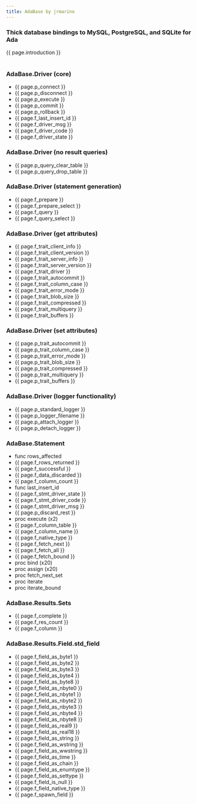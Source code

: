 ```yaml
---
title: AdaBase by jrmarino
---
```


<h3>Thick database bindings to MySQL, PostgreSQL, and SQLite for Ada</h3>
{{ page.introduction }}
<br/>
<br/>

<div class="twocol">
<h3>AdaBase.Driver (core)</h3>
<ul>
<li>{{ page.p_connect }}</li>
<li>{{ page.p_disconnect }}</li>
<li>{{ page.p_execute }}</li>
<li>{{ page.p_commit }}</li>
<li>{{ page.p_rollback }}</li>
<li>{{ page.f_last_insert_id }}</li>
<li>{{ page.f_driver_msg }}</li>
<li>{{ page.f_driver_code }}</li>
<li>{{ page.f_driver_state }}</li>
</ul>

<h3>AdaBase.Driver (no result queries)</h3>
<ul>
<li>{{ page.p_query_clear_table }}</li>
<li>{{ page.p_query_drop_table }}</li>
</ul>

<h3>AdaBase.Driver (statement generation)</h3>
<ul>
<li>{{ page.f_prepare }}</li>
<li>{{ page.f_prepare_select }}</li>
<li>{{ page.f_query }}</li>
<li>{{ page.f_query_select }}</li>
</ul>

<h3>AdaBase.Driver (get attributes)</h3>
<ul>
<li>{{ page.f_trait_client_info }}</li>
<li>{{ page.f_trait_client_version }}</li>
<li>{{ page.f_trait_server_info }}</li>
<li>{{ page.f_trait_server_version }}</li>
<li>{{ page.f_trait_driver }}</li>
<li>{{ page.f_trait_autocommit }}</li>
<li>{{ page.f_trait_column_case }}</li>
<li>{{ page.f_trait_error_mode }}</li>
<li>{{ page.f_trait_blob_size }}</li>
<li>{{ page.f_trait_compressed }}</li>
<li>{{ page.f_trait_multiquery }}</li>
<li>{{ page.f_trait_buffers }}</li>
</ul>

<h3>AdaBase.Driver (set attributes)</h3>
<ul>
<li>{{ page.p_trait_autocommit }}</li>
<li>{{ page.p_trait_column_case }}</li>
<li>{{ page.p_trait_error_mode }}</li>
<li>{{ page.p_trait_blob_size }}</li>
<li>{{ page.p_trait_compressed }}</li>
<li>{{ page.p_trait_multiquery }}</li>
<li>{{ page.p_trait_buffers }}</li>
</ul>

<h3>AdaBase.Driver (logger functionality)</h3>
<ul>
<li>{{ page.p_standard_logger }}</li>
<li>{{ page.p_logger_filename }}</li>
<li>{{ page.p_attach_logger }}</li>
<li>{{ page.p_detach_logger }}</li>
</ul>

</div>

<div class="twocol">
<h3>AdaBase.Statement</h3>
<ul>
<li>func rows_affected</li>
<li>{{ page.f_rows_returned }}</li>
<li>{{ page.f_successful }}</li>
<li>{{ page.f_data_discarded }}</li>
<li>{{ page.f_column_count }}</li>
<li>func last_insert_id </li>
<li>{{ page.f_stmt_driver_state }}</li>
<li>{{ page.f_stmt_driver_code }}</li>
<li>{{ page.f_stmt_driver_msg }}</li>
<li>{{ page.p_discard_rest }}</li>
<li>proc execute (x2) </li>
<li>{{ page.f_column_table }}</li>
<li>{{ page.f_column_name }}</li>
<li>{{ page.f_native_type }}</li>
<li>{{ page.f_fetch_next }}</li>
<li>{{ page.f_fetch_all }}</li>
<li>{{ page.f_fetch_bound }}</li>
<li>proc bind (x20)</li>
<li>proc assign (x20)</li>
<li>proc fetch_next_set</li>
<li>proc iterate</li>
<li>proc iterate_bound</li>
</ul>

<h3>AdaBase.Results.Sets</h3>
<ul>
<li>{{ page.f_complete }}</li>
<li>{{ page.f_res_count }}</li>
<li>{{ page.f_column }}</li>
</ul>

<h3>AdaBase.Results.Field.std_field</h3>
<ul>
<li>{{ page.f_field_as_byte1 }}</li>
<li>{{ page.f_field_as_byte2 }}</li>
<li>{{ page.f_field_as_byte3 }}</li>
<li>{{ page.f_field_as_byte4 }}</li>
<li>{{ page.f_field_as_byte8 }}</li>
<li>{{ page.f_field_as_nbyte0 }}</li>
<li>{{ page.f_field_as_nbyte1 }}</li>
<li>{{ page.f_field_as_nbyte2 }}</li>
<li>{{ page.f_field_as_nbyte3 }}</li>
<li>{{ page.f_field_as_nbyte4 }}</li>
<li>{{ page.f_field_as_nbyte8 }}</li>
<li>{{ page.f_field_as_real9 }}</li>
<li>{{ page.f_field_as_real18 }}</li>
<li>{{ page.f_field_as_string }}</li>
<li>{{ page.f_field_as_wstring }}</li>
<li>{{ page.f_field_as_wwstring }}</li>
<li>{{ page.f_field_as_time }}</li>
<li>{{ page.f_field_as_chain }}</li>
<li>{{ page.f_field_as_enumtype }}</li>
<li>{{ page.f_field_as_settype }}</li>
<li>{{ page.f_field_is_null }}</li>
<li>{{ page.f_field_native_type }}</li>
<li>{{ page.f_spawn_field }}</li>
</ul>

</div>
